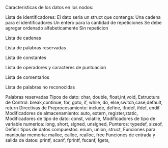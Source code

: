 Caracteristicas de los datos en los nodos:

Lista de identificadores:
El dato seria un struct que contenga:
Una cadena para el identificadores
Un entero para la cantidad de repeticiones
Se debe agregar ordenado alfabeticamente
Sin repeticion

Lista de cadenas

Lista de palabras reservadas

Lista de constantes 

Lista de operadores y caracteres de puntuacion

Lista de comentarios

Lista de palabras no reconocidas

Palabras reservadas
Tipos de dato: char, double, float,int,void,
Estructura de Control: break,continue, for, goto, if, while, do, else,switch,case,default, return
Directivas de Preprocesamiento: include, define, ifndef, ifdef, endif
Modificadores de almacenamiento: auto, extern, register,static,
Modificadores de tipo de dato: const, volatile, 
Modificadores de tipo de variable numerica: long, short, signed,   unsigned, 
Punteros: typedef, sizeof, 
Definir tipos de datos compuestos:  enum,  union, struct, 
Funciones para manipular memoria: malloc, calloc, realloc, free
Funciones de entrada y salida de datos: printf, scanf, fprintf, fscanf, fgets, 

  
